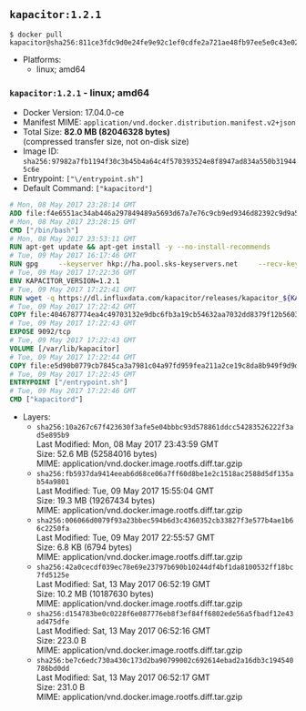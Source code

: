 ## `kapacitor:1.2.1`

```console
$ docker pull kapacitor@sha256:811ce3fdc9d0e24fe9e92c1ef0cdfe2a721ae48fb97ee5e0c43e028814ab9411
```

-	Platforms:
	-	linux; amd64

### `kapacitor:1.2.1` - linux; amd64

-	Docker Version: 17.04.0-ce
-	Manifest MIME: `application/vnd.docker.distribution.manifest.v2+json`
-	Total Size: **82.0 MB (82046328 bytes)**  
	(compressed transfer size, not on-disk size)
-	Image ID: `sha256:97982a7fb1194f30c3b45b4a64c4f570393524e8f8947ad834a550b319445c6e`
-	Entrypoint: `["\/entrypoint.sh"]`
-	Default Command: `["kapacitord"]`

```dockerfile
# Mon, 08 May 2017 23:28:14 GMT
ADD file:f4e6551ac34ab446a297849489a5693d67a7e76c9cb9ed9346d82392c9d9a5fe in / 
# Mon, 08 May 2017 23:28:15 GMT
CMD ["/bin/bash"]
# Mon, 08 May 2017 23:53:11 GMT
RUN apt-get update && apt-get install -y --no-install-recommends 		ca-certificates 		curl 		wget 	&& rm -rf /var/lib/apt/lists/*
# Tue, 09 May 2017 16:17:46 GMT
RUN gpg     --keyserver hkp://ha.pool.sks-keyservers.net     --recv-keys 05CE15085FC09D18E99EFB22684A14CF2582E0C5
# Tue, 09 May 2017 17:22:36 GMT
ENV KAPACITOR_VERSION=1.2.1
# Tue, 09 May 2017 17:22:41 GMT
RUN wget -q https://dl.influxdata.com/kapacitor/releases/kapacitor_${KAPACITOR_VERSION}_amd64.deb.asc &&     wget -q https://dl.influxdata.com/kapacitor/releases/kapacitor_${KAPACITOR_VERSION}_amd64.deb &&     gpg --batch --verify kapacitor_${KAPACITOR_VERSION}_amd64.deb.asc kapacitor_${KAPACITOR_VERSION}_amd64.deb &&     dpkg -i kapacitor_${KAPACITOR_VERSION}_amd64.deb &&     rm -f kapacitor_${KAPACITOR_VERSION}_amd64.deb*
# Tue, 09 May 2017 17:22:42 GMT
COPY file:4046787774ea4c49703132e9dbc6fb3a19cb54632aa7032dd8379f12b56034d9 in /etc/kapacitor/kapacitor.conf 
# Tue, 09 May 2017 17:22:43 GMT
EXPOSE 9092/tcp
# Tue, 09 May 2017 17:22:43 GMT
VOLUME [/var/lib/kapacitor]
# Tue, 09 May 2017 17:22:44 GMT
COPY file:e5d90b0779cb7845ca3a7981c04a97fd959fea211a2ce19c8da8b949f9d9d04c in /entrypoint.sh 
# Tue, 09 May 2017 17:22:45 GMT
ENTRYPOINT ["/entrypoint.sh"]
# Tue, 09 May 2017 17:22:46 GMT
CMD ["kapacitord"]
```

-	Layers:
	-	`sha256:10a267c67f423630f3afe5e04bbbc93d578861ddcc54283526222f3ad5e895b9`  
		Last Modified: Mon, 08 May 2017 23:43:59 GMT  
		Size: 52.6 MB (52584016 bytes)  
		MIME: application/vnd.docker.image.rootfs.diff.tar.gzip
	-	`sha256:fb5937da9414eeab6d68ce06a7ff60d8be1e2c1518ac2588d5df135ab54a9801`  
		Last Modified: Tue, 09 May 2017 15:55:04 GMT  
		Size: 19.3 MB (19267434 bytes)  
		MIME: application/vnd.docker.image.rootfs.diff.tar.gzip
	-	`sha256:006066d0079f93a23bbec594b6d3c4360352cb33827f3e577b4ae1b66c2250fa`  
		Last Modified: Tue, 09 May 2017 22:55:57 GMT  
		Size: 6.8 KB (6794 bytes)  
		MIME: application/vnd.docker.image.rootfs.diff.tar.gzip
	-	`sha256:42a0cecdf039ec78e69e23797b690b10244df4bf1da8100532ff18bc7fd5125e`  
		Last Modified: Sat, 13 May 2017 06:52:19 GMT  
		Size: 10.2 MB (10187630 bytes)  
		MIME: application/vnd.docker.image.rootfs.diff.tar.gzip
	-	`sha256:d154783be0c0228f6e087776eb8f3ef84ff6802ede56a5fbadf12e43ad475dfe`  
		Last Modified: Sat, 13 May 2017 06:52:16 GMT  
		Size: 223.0 B  
		MIME: application/vnd.docker.image.rootfs.diff.tar.gzip
	-	`sha256:be7c6edc730a430c173d2ba90799002c692614ebad2a16db3c194540786bd0dd`  
		Last Modified: Sat, 13 May 2017 06:52:17 GMT  
		Size: 231.0 B  
		MIME: application/vnd.docker.image.rootfs.diff.tar.gzip
